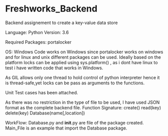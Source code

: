 # Freshworks_Backend
Backend assignement to create a key-value data store

Language: Python
Version: 3.6

Required Packages: portalocker

OS: Windows
        Code works on Windows since portalocker works on windows and for linux and unix different packages can be used.
        Ideally based on the platform locks can be applied using sys.platform() , as i dont have linux to test i have written code that works in Windows.

As GIL allows only one thread to hold control of python interpreter hence it is thread-safe,yet locks can be pass as arguments to the functions.

Unit Test cases has been attached.

As there was no restriction in the type of file to be used, I have used JSON format as the complete backend file.
Function Signature:
create()
read(key)
delete(key)
Database(name[,location])

WorkFlow:
Database.py and __init__.py are file of the package created.
Main_File is an example that import the Database package.
